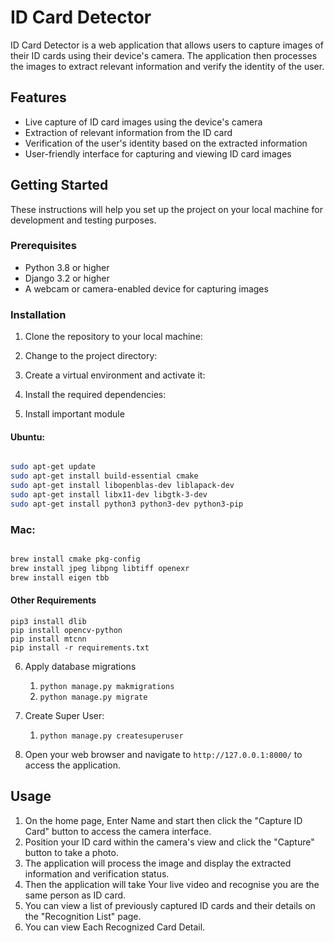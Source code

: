 # ID Card Detector

ID Card Detector is a web application that allows users to capture images of their ID cards using their device's camera. The application then processes the images to extract relevant information and verify the identity of the user.

## Features

- Live capture of ID card images using the device's camera
- Extraction of relevant information from the ID card
- Verification of the user's identity based on the extracted information
- User-friendly interface for capturing and viewing ID card images

## Getting Started

These instructions will help you set up the project on your local machine for development and testing purposes.

### Prerequisites

- Python 3.8 or higher
- Django 3.2 or higher
- A webcam or camera-enabled device for capturing images

### Installation

1. Clone the repository to your local machine:

2. Change to the project directory:

3. Create a virtual environment and activate it:

4. Install the required dependencies:

5. Install important module
#### Ubuntu: 

```sh

sudo apt-get update
sudo apt-get install build-essential cmake
sudo apt-get install libopenblas-dev liblapack-dev 
sudo apt-get install libx11-dev libgtk-3-dev
sudo apt-get install python3 python3-dev python3-pip
```
### Mac:
```sh

brew install cmake pkg-config
brew install jpeg libpng libtiff openexr
brew install eigen tbb
```
#### Other Requirements
```shell
pip3 install dlib
pip install opencv-python
pip install mtcnn
pip install -r requirements.txt
```


6. Apply database migrations
   1. ```python manage.py makmigrations```
   2. ```python manage.py migrate```
7. Create Super User:
   1. ```python manage.py createsuperuser```


8. Open your web browser and navigate to `http://127.0.0.1:8000/` to access the application.

## Usage

1. On the home page, Enter Name and start then click the "Capture ID Card" button to access the camera interface.
2. Position your ID card within the camera's view and click the "Capture" button to take a photo.
3. The application will process the image and display the extracted information and verification status.
4. Then the application will take Your live video and recognise you are the same person as ID card.
5. You can view a list of previously captured ID cards and their details on the "Recognition List" page.
6. You can view Each Recognized Card Detail.

